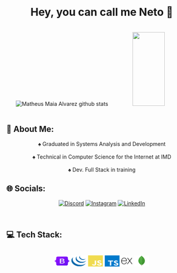 <div align="center" style="display: inline_block"><br>
  
  <h1> Hey, you can call me Neto 🤟</h1>

<br>
</div>
<div align="center">  
  <img width="49%" height="195px" src="https://github-readme-stats.vercel.app/api?username=EuNetu&show_icons=true&count_private=false&hide_border=true&title_color=5CCDEB&icon_color=5CCDEB&text_color=ffffff&bg_color=0d1117" alt="Matheus Maia Alvarez github stats" /> 
  <img width="41%" height="195px" src="https://github-readme-stats.vercel.app/api/top-langs/?username=EuNetu&layout=compact&hide_border=true&title_color=5CCDEB&text_color=ffffff&bg_color=0d1117&count_private=false" />
  
</div>
<br>
<h2> 🦆 About Me: </h2>
<div  align="center">
  <p>♠️ Graduated in Systems Analysis and Development<br><br>♠️  Technical in Computer Science for the Internet at IMD<br><br>♠️ Dev. Full Stack in training</p>
</div>

## 🌐 Socials:

<div  align="center">
    
  [![Discord](https://img.shields.io/badge/Discord-%237289DA.svg?logo=discord&logoColor=white)](htttps://discord.gg/𝓝𝓮𝓽𝓸#2527) 
  [![Instagram](https://img.shields.io/badge/Instagram-%23E4405F.svg?logo=Instagram&logoColor=white)](https://instagram.com/_eu.neto) 
  [![LinkedIn](https://img.shields.io/badge/LinkedIn-%230077B5.svg?logo=linkedin&logoColor=white)](https://linkedin.com/in/euclides-neto-b467ab19b/) 
      
</div>
<br>

## 💻 Tech Stack:
<div align="center"style="display: inline_block"><br>
<!--   <img align="center" height="30" width="40" src="https://raw.githubusercontent.com/devicons/devicon/master/icons/html5/html5-original.svg">
  <img align="center" height="30" width="40" src="https://raw.githubusercontent.com/devicons/devicon/master/icons/css3/css3-original.svg"> -->
  <img align="center" height="30" width="40" src="https://github.com/devicons/devicon/blob/master/icons/bootstrap/bootstrap-original.svg">
  <img align="center" height="30" width="40" src="https://github.com/devicons/devicon/blob/master/icons/jquery/jquery-original.svg" />
  <img align="center" height="30" width="40" src="https://raw.githubusercontent.com/devicons/devicon/master/icons/javascript/javascript-plain.svg">
  <img align="center" height="30" width="40" src="https://raw.githubusercontent.com/devicons/devicon/master/icons/typescript/typescript-plain.svg">
<!--   <img align="center" height="30" width="40" src="https://github.com/devicons/devicon/blob/master/icons/nodejs/nodejs-original.svg" /> -->
  <img align="center" height="30" src="https://github.com/devicons/devicon/blob/master/icons/express/express-original.svg" />
<!--   <img align="center" height="30" width="40" src="https://github.com/devicons/devicon/blob/master/icons/mysql/mysql-plain.svg" /> -->
  <img align="center" height="30" width="40" src="https://github.com/devicons/devicon/blob/master/icons/mongodb/mongodb-original.svg" />
<!--   <img align="center" height="30" width="40" src="https://raw.githubusercontent.com/devicons/devicon/master/icons/react/react.svg"> -->
</div>
<br>

